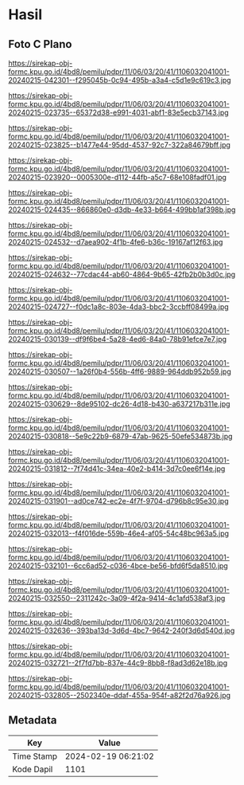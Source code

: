 # Hasil

## Foto C Plano

https://sirekap-obj-formc.kpu.go.id/4bd8/pemilu/pdpr/11/06/03/20/41/1106032041001-20240215-042301--f295045b-0c94-495b-a3a4-c5d1e9c619c3.jpg

https://sirekap-obj-formc.kpu.go.id/4bd8/pemilu/pdpr/11/06/03/20/41/1106032041001-20240215-023735--65372d38-e991-4031-abf1-83e5ecb37143.jpg

https://sirekap-obj-formc.kpu.go.id/4bd8/pemilu/pdpr/11/06/03/20/41/1106032041001-20240215-023825--b1477e44-95dd-4537-92c7-322a84679bff.jpg

https://sirekap-obj-formc.kpu.go.id/4bd8/pemilu/pdpr/11/06/03/20/41/1106032041001-20240215-023920--0005300e-d112-44fb-a5c7-68e108fadf01.jpg

https://sirekap-obj-formc.kpu.go.id/4bd8/pemilu/pdpr/11/06/03/20/41/1106032041001-20240215-024435--866860e0-d3db-4e33-b664-499bb1af398b.jpg

https://sirekap-obj-formc.kpu.go.id/4bd8/pemilu/pdpr/11/06/03/20/41/1106032041001-20240215-024532--d7aea902-4f1b-4fe6-b36c-19167af12f63.jpg

https://sirekap-obj-formc.kpu.go.id/4bd8/pemilu/pdpr/11/06/03/20/41/1106032041001-20240215-024632--77cdac44-ab60-4864-9b65-42fb2b0b3d0c.jpg

https://sirekap-obj-formc.kpu.go.id/4bd8/pemilu/pdpr/11/06/03/20/41/1106032041001-20240215-024727--f0dc1a8c-803e-4da3-bbc2-3ccbff08499a.jpg

https://sirekap-obj-formc.kpu.go.id/4bd8/pemilu/pdpr/11/06/03/20/41/1106032041001-20240215-030139--df9f6be4-5a28-4ed6-84a0-78b91efce7e7.jpg

https://sirekap-obj-formc.kpu.go.id/4bd8/pemilu/pdpr/11/06/03/20/41/1106032041001-20240215-030507--1a26f0b4-556b-4ff6-9889-964ddb952b59.jpg

https://sirekap-obj-formc.kpu.go.id/4bd8/pemilu/pdpr/11/06/03/20/41/1106032041001-20240215-030629--8de95102-dc26-4d18-b430-a637217b311e.jpg

https://sirekap-obj-formc.kpu.go.id/4bd8/pemilu/pdpr/11/06/03/20/41/1106032041001-20240215-030818--5e9c22b9-6879-47ab-9625-50efe534873b.jpg

https://sirekap-obj-formc.kpu.go.id/4bd8/pemilu/pdpr/11/06/03/20/41/1106032041001-20240215-031812--7f74d41c-34ea-40e2-b414-3d7c0ee6f14e.jpg

https://sirekap-obj-formc.kpu.go.id/4bd8/pemilu/pdpr/11/06/03/20/41/1106032041001-20240215-031901--ad0ce742-ec2e-4f7f-9704-d796b8c95e30.jpg

https://sirekap-obj-formc.kpu.go.id/4bd8/pemilu/pdpr/11/06/03/20/41/1106032041001-20240215-032013--f4f016de-559b-46e4-af05-54c48bc963a5.jpg

https://sirekap-obj-formc.kpu.go.id/4bd8/pemilu/pdpr/11/06/03/20/41/1106032041001-20240215-032101--6cc6ad52-c036-4bce-be56-bfd6f5da8510.jpg

https://sirekap-obj-formc.kpu.go.id/4bd8/pemilu/pdpr/11/06/03/20/41/1106032041001-20240215-032550--2311242c-3a09-4f2a-9414-4c1afd538af3.jpg

https://sirekap-obj-formc.kpu.go.id/4bd8/pemilu/pdpr/11/06/03/20/41/1106032041001-20240215-032636--393ba13d-3d6d-4bc7-9642-240f3d6d540d.jpg

https://sirekap-obj-formc.kpu.go.id/4bd8/pemilu/pdpr/11/06/03/20/41/1106032041001-20240215-032721--2f7fd7bb-837e-44c9-8bb8-f8ad3d62e18b.jpg

https://sirekap-obj-formc.kpu.go.id/4bd8/pemilu/pdpr/11/06/03/20/41/1106032041001-20240215-032805--2502340e-ddaf-455a-954f-a82f2d76a926.jpg


## Metadata

| Key        | Value               |
| ---------- | ------------------- |
| Time Stamp | 2024-02-19 06:21:02 |
| Kode Dapil | 1101                |



